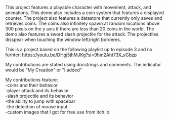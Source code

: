 This project features a playable character with movement, attack, and animations. This demo also includes a coin system that features a displayed counter. The project also features a datastore that currently only saves and retrieves coins. The coins also infinitely spawn at random locations above 300 pixels on the y axis if there are less than 20 coins in the world. The demo also features a sword slash projectile for the attack. The projectiles disspear when touching the window left/right borderes. 

This is a project based on the following playlist up to episode 3 and no furhter:
  https://youtu.be/DHgj5jhMJKg?si=9hm2Aht73X_vGbzp

My contributions are stated using docstrings and comments. The indicator would be "My Creation" or "I added"

My contributions feature:<br>
  -coins and their behavior<br>
  -player attack and its behavior<br>
  -slash projectile and its behavior<br>
  -the ability to jump with spacebar<br>
  -the detection of mouse input<br>
  -custom images that I got for free use from itch.io
